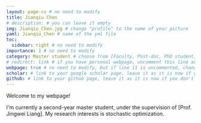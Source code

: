 ```yaml
---
layout: page-cv # no need to modify
title: Jianqiu Chen
# description: # you can leave it empty
img: Jianqiu_Chen.jpg # change "profile" to the name of your picture
yaml: Jianqiu_Chen # name of the yml file
toc:
  sidebar: right # no need to modify
importance: 1 # no need to modify
category: Master student # choose from [Faculty, Post-doc, PhD student, Master student, Undergraduate, Alumni]
# redirect: link # if you have personal webpage, uncomment this line and replace "link" with the url of your personal webpage
webpage: true # no need to modify, but if line 11 is uncommented, change "true" to "false"
scholar: # link to your google scholar page, leave it as it is now if you don't have one
github: # link to your github page, leave it as it is now if you don't have one
---
```


Welcome to my webpage!

I'm currently a second-year master student, under the supervision of [Prof. Jingwei Liang]. My research interests is stochastic optimization. 